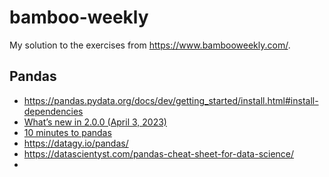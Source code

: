# bamboo-weekly

My solution to the exercises from <https://www.bambooweekly.com/>.

## Pandas

- https://pandas.pydata.org/docs/dev/getting_started/install.html#install-dependencies
- [What’s new in 2.0.0 (April 3, 2023)](https://pandas.pydata.org/docs/dev/whatsnew/v2.0.0.html#what-s-new-in-2-0-0-april-3-2023)
- [10 minutes to pandas](https://pandas.pydata.org/pandas-docs/stable/user_guide/10min.html)
- https://datagy.io/pandas/
- https://datascientyst.com/pandas-cheat-sheet-for-data-science/
- 

